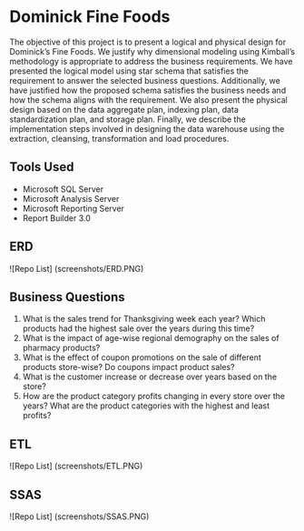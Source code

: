 # Dominick Fine Foods
The objective of this project is to present a logical and physical design for Dominick’s Fine Foods. 
We justify why dimensional modeling using Kimball’s methodology is appropriate to address the business requirements. 
We have presented the logical model using star schema that satisfies the requirement to answer the selected business questions. 
Additionally, we have justified how the proposed schema satisfies the business needs and how the schema aligns with the requirement. We also present the physical design based on the data aggregate plan, indexing plan, data standardization plan, and storage plan. Finally, we describe the implementation steps involved in designing the data warehouse using the extraction, cleansing, transformation and load procedures.

## Tools Used
- Microsoft SQL Server
- Microsoft Analysis Server
- Microsoft Reporting Server
- Report Builder 3.0

## ERD
![Repo List] (screenshots/ERD.PNG)

## Business Questions
1. What is the sales trend for Thanksgiving week each year? Which products had the highest sale over the years during this time?
2. What is the impact of age-wise regional demography on the sales of pharmacy products?
3. What is the effect of coupon promotions on the sale of different products store-wise? Do coupons impact product sales?
4. What is the customer increase or decrease over years based on the store?
5.  How are the product category profits changing in every store over the years? What are the product categories with the highest and least profits?


## ETL 
![Repo List] (screenshots/ETL.PNG)

## SSAS
![Repo List] (screenshots/SSAS.PNG)
